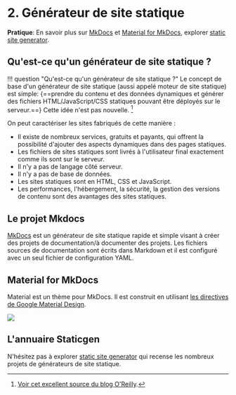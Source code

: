 # 2. Générateur de site statique

**Pratique**: En savoir plus sur [MkDocs](http://www.mkdocs.org/) et [Material for MkDocs](http://squidfunk.github.io/mkdocs-material/), explorer [static site generator](https://www.staticgen.com/).

## Qu'est-ce qu'un générateur de site statique ?

!!! question "Qu'est-ce qu'un générateur de site statique ?"
    Le concept de base d'un générateur de site statique (aussi appelé moteur de site statique) est simple: {==prendre du contenu et des données dynamiques et générer des fichiers HTML/JavaScript/CSS statiques pouvant être déployés sur le serveur.==} Cette idée n'est pas nouvelle. [^static-site-generators]

[^static-site-generators]: [Voir cet excellent source  du blog O'Reilly](https://www.oreilly.com/ideas/static-site-generators).

On peut caractériser les sites fabriqués de cette manière :

* Il existe de nombreux services, gratuits et payants, qui offrent la possibilité d'ajouter des aspects dynamiques dans des pages statiques.
* Les fichiers de sites statiques sont livrés à l'utilisateur final exactement comme ils sont sur le serveur.
* Il n'y a pas de langage côté serveur.
* Il n'y a pas de base de données.
* Les sites statiques sont en HTML, CSS et JavaScript.
* Les performances, l'hébergement, la sécurité, la gestion des versions de contenu sont des avantages des sites statiques.

## Le projet Mkdocs

[MkDocs](http://www.mkdocs.org/) est un générateur de site statique rapide et simple visant à créer des projets de documentation/à documenter des projets. Les fichiers sources de documentation sont écrits dans Markdown et il est configuré avec un seul fichier de configuration YAML.

## Material for MkDocs

Material est un thème pour MkDocs. Il est construit en utilisant [les directives de Google Material Design](https://material.io/guidelines/material-design/).

![](http://squidfunk.github.io/mkdocs-material/images/material.png)

## L'annuaire Staticgen

N'hésitez pas à explorer [static site generator](https://www.staticgen.com/) qui recense les nombreux projets de générateurs de site statique.
